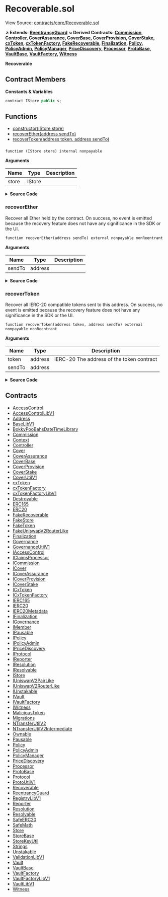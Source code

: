 # Recoverable.sol

View Source: [contracts/core/Recoverable.sol](../contracts/core/Recoverable.sol)

**↗ Extends: [ReentrancyGuard](ReentrancyGuard.md)**
**↘ Derived Contracts: [Commission](Commission.md), [Controller](Controller.md), [CoverAssurance](CoverAssurance.md), [CoverBase](CoverBase.md), [CoverProvision](CoverProvision.md), [CoverStake](CoverStake.md), [cxToken](cxToken.md), [cxTokenFactory](cxTokenFactory.md), [FakeRecoverable](FakeRecoverable.md), [Finalization](Finalization.md), [Policy](Policy.md), [PolicyAdmin](PolicyAdmin.md), [PolicyManager](PolicyManager.md), [PriceDiscovery](PriceDiscovery.md), [Processor](Processor.md), [ProtoBase](ProtoBase.md), [VaultBase](VaultBase.md), [VaultFactory](VaultFactory.md), [Witness](Witness.md)**

**Recoverable**

## Contract Members
**Constants & Variables**

```js
contract IStore public s;

```

## Functions

- [constructor(IStore store)](#)
- [recoverEther(address sendTo)](#recoverether)
- [recoverToken(address token, address sendTo)](#recovertoken)

### 

```solidity
function (IStore store) internal nonpayable
```

**Arguments**

| Name        | Type           | Description  |
| ------------- |------------- | -----|
| store | IStore |  | 

<details>
	<summary><strong>Source Code</strong></summary>

```javascript
constructor(IStore store) {
    require(address(store) != address(0), "Invalid Store");
    s = store;
  }
```
</details>

### recoverEther

Recover all Ether held by the contract.
 On success, no event is emitted because the recovery feature does
 not have any significance in the SDK or the UI.

```solidity
function recoverEther(address sendTo) external nonpayable nonReentrant 
```

**Arguments**

| Name        | Type           | Description  |
| ------------- |------------- | -----|
| sendTo | address |  | 

<details>
	<summary><strong>Source Code</strong></summary>

```javascript
function recoverEther(address sendTo) external nonReentrant {
    // @supress-pausable Already implemented in BaseLibV1
    // @supress-acl Already implemented in BaseLibV1 --> mustBeRecoveryAgent
    BaseLibV1.recoverEther(s, sendTo);
  }
```
</details>

### recoverToken

Recover all IERC-20 compatible tokens sent to this address.
 On success, no event is emitted because the recovery feature does
 not have any significance in the SDK or the UI.

```solidity
function recoverToken(address token, address sendTo) external nonpayable nonReentrant 
```

**Arguments**

| Name        | Type           | Description  |
| ------------- |------------- | -----|
| token | address | IERC-20 The address of the token contract | 
| sendTo | address |  | 

<details>
	<summary><strong>Source Code</strong></summary>

```javascript
function recoverToken(address token, address sendTo) external nonReentrant {
    // @supress-pausable Already implemented in BaseLibV1
    // @supress-acl Already implemented in BaseLibV1 --> mustBeRecoveryAgent
    BaseLibV1.recoverToken(s, token, sendTo);
  }
```
</details>

## Contracts

* [AccessControl](AccessControl.md)
* [AccessControlLibV1](AccessControlLibV1.md)
* [Address](Address.md)
* [BaseLibV1](BaseLibV1.md)
* [BokkyPooBahsDateTimeLibrary](BokkyPooBahsDateTimeLibrary.md)
* [Commission](Commission.md)
* [Context](Context.md)
* [Controller](Controller.md)
* [Cover](Cover.md)
* [CoverAssurance](CoverAssurance.md)
* [CoverBase](CoverBase.md)
* [CoverProvision](CoverProvision.md)
* [CoverStake](CoverStake.md)
* [CoverUtilV1](CoverUtilV1.md)
* [cxToken](cxToken.md)
* [cxTokenFactory](cxTokenFactory.md)
* [cxTokenFactoryLibV1](cxTokenFactoryLibV1.md)
* [Destroyable](Destroyable.md)
* [ERC165](ERC165.md)
* [ERC20](ERC20.md)
* [FakeRecoverable](FakeRecoverable.md)
* [FakeStore](FakeStore.md)
* [FakeToken](FakeToken.md)
* [FakeUniswapV2RouterLike](FakeUniswapV2RouterLike.md)
* [Finalization](Finalization.md)
* [Governance](Governance.md)
* [GovernanceUtilV1](GovernanceUtilV1.md)
* [IAccessControl](IAccessControl.md)
* [IClaimsProcessor](IClaimsProcessor.md)
* [ICommission](ICommission.md)
* [ICover](ICover.md)
* [ICoverAssurance](ICoverAssurance.md)
* [ICoverProvision](ICoverProvision.md)
* [ICoverStake](ICoverStake.md)
* [ICxToken](ICxToken.md)
* [ICxTokenFactory](ICxTokenFactory.md)
* [IERC165](IERC165.md)
* [IERC20](IERC20.md)
* [IERC20Metadata](IERC20Metadata.md)
* [IFinalization](IFinalization.md)
* [IGovernance](IGovernance.md)
* [IMember](IMember.md)
* [IPausable](IPausable.md)
* [IPolicy](IPolicy.md)
* [IPolicyAdmin](IPolicyAdmin.md)
* [IPriceDiscovery](IPriceDiscovery.md)
* [IProtocol](IProtocol.md)
* [IReporter](IReporter.md)
* [IResolution](IResolution.md)
* [IResolvable](IResolvable.md)
* [IStore](IStore.md)
* [IUniswapV2PairLike](IUniswapV2PairLike.md)
* [IUniswapV2RouterLike](IUniswapV2RouterLike.md)
* [IUnstakable](IUnstakable.md)
* [IVault](IVault.md)
* [IVaultFactory](IVaultFactory.md)
* [IWitness](IWitness.md)
* [MaliciousToken](MaliciousToken.md)
* [Migrations](Migrations.md)
* [NTransferUtilV2](NTransferUtilV2.md)
* [NTransferUtilV2Intermediate](NTransferUtilV2Intermediate.md)
* [Ownable](Ownable.md)
* [Pausable](Pausable.md)
* [Policy](Policy.md)
* [PolicyAdmin](PolicyAdmin.md)
* [PolicyManager](PolicyManager.md)
* [PriceDiscovery](PriceDiscovery.md)
* [Processor](Processor.md)
* [ProtoBase](ProtoBase.md)
* [Protocol](Protocol.md)
* [ProtoUtilV1](ProtoUtilV1.md)
* [Recoverable](Recoverable.md)
* [ReentrancyGuard](ReentrancyGuard.md)
* [RegistryLibV1](RegistryLibV1.md)
* [Reporter](Reporter.md)
* [Resolution](Resolution.md)
* [Resolvable](Resolvable.md)
* [SafeERC20](SafeERC20.md)
* [SafeMath](SafeMath.md)
* [Store](Store.md)
* [StoreBase](StoreBase.md)
* [StoreKeyUtil](StoreKeyUtil.md)
* [Strings](Strings.md)
* [Unstakable](Unstakable.md)
* [ValidationLibV1](ValidationLibV1.md)
* [Vault](Vault.md)
* [VaultBase](VaultBase.md)
* [VaultFactory](VaultFactory.md)
* [VaultFactoryLibV1](VaultFactoryLibV1.md)
* [VaultLibV1](VaultLibV1.md)
* [Witness](Witness.md)

